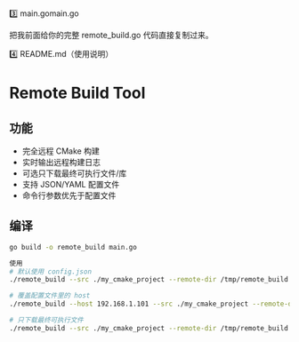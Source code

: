 3️⃣ main.gomain.go

把我前面给你的完整 remote_build.go 代码直接复制过来。

4️⃣ README.md（使用说明）
# Remote Build Tool

## 功能
- 完全远程 CMake 构建
- 实时输出远程构建日志
- 可选只下载最终可执行文件/库
- 支持 JSON/YAML 配置文件
- 命令行参数优先于配置文件

## 编译
```bash
go build -o remote_build main.go

使用
# 默认使用 config.json
./remote_build --src ./my_cmake_project --remote-dir /tmp/remote_build

# 覆盖配置文件里的 host
./remote_build --host 192.168.1.101 --src ./my_cmake_project --remote-dir /tmp/remote_build

# 只下载最终可执行文件
./remote_build --src ./my_cmake_project --remote-dir /tmp/remote_build --artifacts bin/myapp,lib/mylib.so
